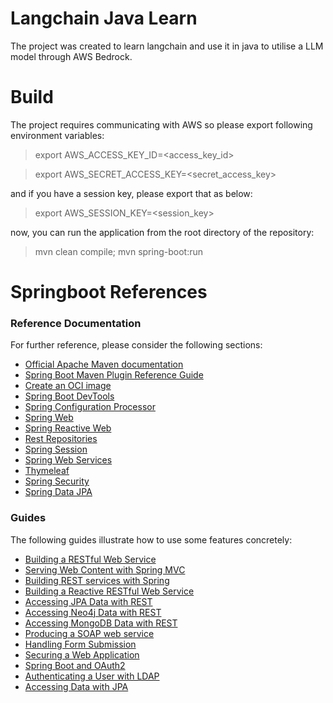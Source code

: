 # Langchain Java Learn

The project was created to learn langchain and use it in java to utilise a LLM model through AWS Bedrock.

# Build

The project requires communicating with AWS so please export following environment variables:

> export AWS_ACCESS_KEY_ID=<access_key_id>

> export AWS_SECRET_ACCESS_KEY=<secret_access_key>

and if you have a session key, please export that as below:

> export AWS_SESSION_KEY=<session_key>

now, you can run the application from the root directory of the repository:

> mvn clean compile; mvn spring-boot:run

# Springboot References

### Reference Documentation

For further reference, please consider the following sections:

- [Official Apache Maven documentation](https://maven.apache.org/guides/index.html)
- [Spring Boot Maven Plugin Reference Guide](https://docs.spring.io/spring-boot/docs/3.2.5/maven-plugin/reference/html/)
- [Create an OCI image](https://docs.spring.io/spring-boot/docs/3.2.5/maven-plugin/reference/html/#build-image)
- [Spring Boot DevTools](https://docs.spring.io/spring-boot/docs/3.2.5/reference/htmlsingle/index.html#using.devtools)
- [Spring Configuration Processor](https://docs.spring.io/spring-boot/docs/3.2.5/reference/htmlsingle/index.html#appendix.configuration-metadata.annotation-processor)
- [Spring Web](https://docs.spring.io/spring-boot/docs/3.2.5/reference/htmlsingle/index.html#web)
- [Spring Reactive Web](https://docs.spring.io/spring-boot/docs/3.2.5/reference/htmlsingle/index.html#web.reactive)
- [Rest Repositories](https://docs.spring.io/spring-boot/docs/3.2.5/reference/htmlsingle/index.html#howto.data-access.exposing-spring-data-repositories-as-rest)
- [Spring Session](https://docs.spring.io/spring-session/reference/)
- [Spring Web Services](https://docs.spring.io/spring-boot/docs/3.2.5/reference/htmlsingle/index.html#io.webservices)
- [Thymeleaf](https://docs.spring.io/spring-boot/docs/3.2.5/reference/htmlsingle/index.html#web.servlet.spring-mvc.template-engines)
- [Spring Security](https://docs.spring.io/spring-boot/docs/3.2.5/reference/htmlsingle/index.html#web.security)
- [Spring Data JPA](https://docs.spring.io/spring-boot/docs/3.2.5/reference/htmlsingle/index.html#data.sql.jpa-and-spring-data)

### Guides

The following guides illustrate how to use some features concretely:

- [Building a RESTful Web Service](https://spring.io/guides/gs/rest-service/)
- [Serving Web Content with Spring MVC](https://spring.io/guides/gs/serving-web-content/)
- [Building REST services with Spring](https://spring.io/guides/tutorials/rest/)
- [Building a Reactive RESTful Web Service](https://spring.io/guides/gs/reactive-rest-service/)
- [Accessing JPA Data with REST](https://spring.io/guides/gs/accessing-data-rest/)
- [Accessing Neo4j Data with REST](https://spring.io/guides/gs/accessing-neo4j-data-rest/)
- [Accessing MongoDB Data with REST](https://spring.io/guides/gs/accessing-mongodb-data-rest/)
- [Producing a SOAP web service](https://spring.io/guides/gs/producing-web-service/)
- [Handling Form Submission](https://spring.io/guides/gs/handling-form-submission/)
- [Securing a Web Application](https://spring.io/guides/gs/securing-web/)
- [Spring Boot and OAuth2](https://spring.io/guides/tutorials/spring-boot-oauth2/)
- [Authenticating a User with LDAP](https://spring.io/guides/gs/authenticating-ldap/)
- [Accessing Data with JPA](https://spring.io/guides/gs/accessing-data-jpa/)
